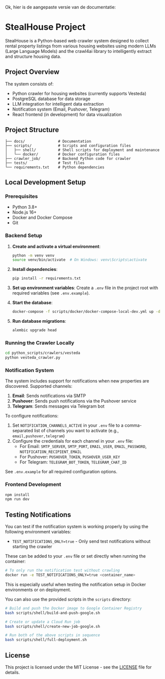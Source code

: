 Ok, hier is de aangepaste versie van de documentatie:

# StealHouse Project

StealHouse is a Python-based web crawler system designed to collect rental property listings from various housing websites using modern LLMs (Large Language Models) and the crawl4ai library to intelligently extract and structure housing data.

## Project Overview

The system consists of:
- Python crawler for housing websites (currently supports Vesteda)
- PostgreSQL database for data storage
- LLM integration for intelligent data extraction
- Notification system (Email, Pushover, Telegram)
- React frontend (in development) for data visualization

## Project Structure

````
├── docs/               # Documentation
├── scripts/            # Scripts and configuration files
│   ├── shell/          # Shell scripts for deployment and maintenance
│   └── docker/         # Docker configuration files
├── crawler_job/        # Backend Python code for crawler
├── tests/              # Test files
└── requirements.txt    # Python dependencies
````

## Local Development Setup

### Prerequisites

- Python 3.8+
- Node.js 16+
- Docker and Docker Compose
- Git

### Backend Setup

1. **Create and activate a virtual environment**:
   ```bash
   python -m venv venv
   source venv/bin/activate  # On Windows: venv\Scripts\activate
   ```

2. **Install dependencies**:
   ```bash
   pip install -r requirements.txt
   ```

3. **Set up environment variables**:
   Create a `.env` file in the project root with required variables (see `.env.example`).

4. **Start the database**:
   ```bash
   docker-compose -f scripts/docker/docker-compose-local-dev.yml up -d
   ```

5. **Run database migrations**:
   ```bash
   alembic upgrade head
   ```

### Running the Crawler Locally

```bash
cd python_scripts/crawlers/vesteda
python vesteda_crawler.py
```

### Notification System

The system includes support for notifications when new properties are discovered. Supported channels:

1. **Email**: Sends notifications via SMTP
2. **Pushover**: Sends push notifications via the Pushover service
3. **Telegram**: Sends messages via Telegram bot

To configure notifications:

1. Set `NOTIFICATION_CHANNELS_ACTIVE` in your `.env` file to a comma-separated list of channels you want to activate (e.g., `email,pushover,telegram`)
2. Configure the credentials for each channel in your `.env` file:
   - For Email: `SMTP_SERVER`, `SMTP_PORT`, `EMAIL_USER`, `EMAIL_PASSWORD`, `NOTIFICATION_RECIPIENT_EMAIL`
   - For Pushover: `PUSHOVER_TOKEN`, `PUSHOVER_USER_KEY`
   - For Telegram: `TELEGRAM_BOT_TOKEN`, `TELEGRAM_CHAT_ID`

See `.env.example` for all required configuration options.

### Frontend Development

```bash
npm install
npm run dev
```

## Testing Notifications

You can test if the notification system is working properly by using the following environment variables:

- `TEST_NOTIFICATIONS_ONLY=true` - Only send test notifications without starting the crawler

These can be added to your `.env` file or set directly when running the container:

```bash
# To only run the notification test without crawling
docker run -e TEST_NOTIFICATIONS_ONLY=true <container_name>
```

This is especially useful when testing the notification setup in Docker environments or on deployment.

You can also use the provided scripts in the `scripts` directory:

```bash
# Build and push the Docker image to Google Container Registry
bash scripts/shell/build-and-push-google.sh

# Create or update a Cloud Run job
bash scripts/shell/create-new-job-google.sh

# Run both of the above scripts in sequence
bash scripts/shell/full-deployment.sh
```

## License

This project is licensed under the MIT License - see the [LICENSE](LICENSE) file for details.